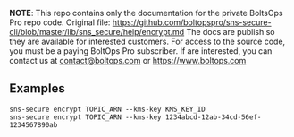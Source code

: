 <!-- note marker start -->
**NOTE**: This repo contains only the documentation for the private BoltsOps Pro repo code.
Original file: https://github.com/boltopspro/sns-secure-cli/blob/master/lib/sns_secure/help/encrypt.md
The docs are publish so they are available for interested customers.
For access to the source code, you must be a paying BoltOps Pro subscriber.
If are interested, you can contact us at contact@boltops.com or https://www.boltops.com

<!-- note marker end -->

## Examples

    sns-secure encrypt TOPIC_ARN --kms-key KMS_KEY_ID
    sns-secure encrypt TOPIC_ARN --kms-key 1234abcd-12ab-34cd-56ef-1234567890ab
